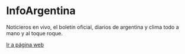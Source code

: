 # InfoArgentina
Noticieros en vivo, el boletín oficial, diarios de argentina y clima todo a mano y al toque roque.

[Ir a página web](https://ezequielaguilera1993.github.io/InfoArgentina)
